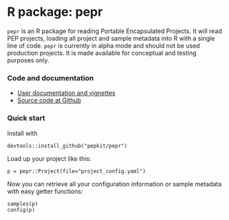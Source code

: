# R package: pepr

<!-- <img src="/img/logo_R.svg" alt="" style="float:left; margin:20px"> -->

`pepr` is an R package for reading Portable Encapsulated Projects. It will read PEP projects, loading all project and sample metadata into R with a single line of code. `pepr` is currently in alpha mode and should not be used production projects. It is made available for conceptual and testing purposes only.

### Code and documentation

* [User documentation and vignettes](http://code.databio.org/pepr/)
* [Source code at Github](https://github.com/pepkit/pepr)

### Quick start

Install with 

```
devtools::install_github("pepkit/pepr")
```

Load up your project like this:


```
p = pepr::Project(file="project_config.yaml")
```

Now you can retrieve all your configuration information or sample metadata with easy getter functions:

```
samples(p)
config(p)
```



